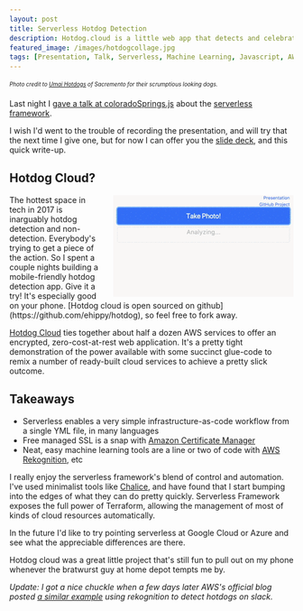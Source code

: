 ```yaml
---
layout: post
title: Serverless Hotdog Detection
description: Hotdog.cloud is a little web app that detects and celebrates hotdogs!
featured_image: /images/hotdogcollage.jpg
tags: [Presentation, Talk, Serverless, Machine Learning, Javascript, AWS, Rekognition]
---
```


<sub><sup>_Photo credit to [Umai Hotdogs](http://umaihotdogs.com/) of Sacremento for their scrumptious looking dogs._</sup></sub>

Last night I [gave a talk at coloradoSprings.js](https://www.meetup.com/coloradospringsjs/events/xwwhglywnbhc/) about the [serverless framework](https://serverless.com/). 

I wish I'd went to the trouble of recording the presentation, and will try that the next time I give one, but for now I can offer you the [slide deck](https://docs.google.com/presentation/d/1dD4L0T2ms08jJcvriuyi0J6vaKQjI-1E6JLXYoLvtgM), and this quick write-up.

## Hotdog Cloud?
<img src="/images/dogClip.gif" style="float:right;padding-left:20px;">
The hottest space in tech in 2017 is inarguably hotdog detection and non-detection. Everybody's trying to get a piece of the action. So I spent a couple nights building <https://hotdog.cloud> a mobile-friendly hotdog detection app. Give it a try! It's especially good on your phone. [Hotdog cloud is open sourced on github](https://github.com/ehippy/hotdog), so feel free to fork away.

[Hotdog Cloud](https://hotdog.cloud) ties together about half a dozen AWS services to offer an encrypted, zero-cost-at-rest web application. It's a pretty tight demonstration of the power available with some succinct glue-code to remix a number of ready-built cloud services to achieve a pretty slick outcome.

## Takeaways

 - Serverless enables a very simple infrastructure-as-code workflow from a single YML file, in many languages
 - Free managed SSL is a snap with [Amazon Certificate Manager](https://aws.amazon.com/certificate-manager/)
 - Neat, easy machine learning tools are a line or two of code with [AWS Rekognition](https://aws.amazon.com/rekognition/), etc

I really enjoy the serverless framework's blend of control and automation. I've used minimalist tools like [Chalice](https://github.com/aws/chalice), and have found that I start bumping into the edges of what they can do pretty quickly. Serverless Framework exposes the full power of Terraform, allowing the management of most of kinds of cloud resources automatically.

In the future I'd like to try pointing serverless at Google Cloud or Azure and see what the appreciable differences are there.

Hotdog cloud was a great little project that's still fun to pull out on my phone whenever the bratwurst guy at home depot tempts me by.

_Update: I got a nice chuckle when a few days later AWS's official blog posted [a similar example](https://aws.amazon.com/blogs/startups/building-a-hotdog-detecting-app-on-aws-yes-really/) using rekognition to detect hotdogs on slack._